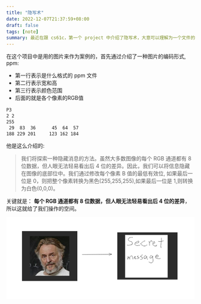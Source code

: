 ```yaml
---
title: "隐写术"
date: 2022-12-07T21:37:59+08:00
draft: false
tags: [note]
summary: 最近在跟 cs61c，第一个 project 中介绍了隐写术，大意可以理解为一个文件的内容是`123`,在经过特定的编码转换后成了`456`。
---
```


在这个项目中是用的图片来作为案例的，首先通过介绍了一种图片的编码形式, ppm:
- 第一行表示是什么格式的 ppm 文件
- 第二行表示宽和高
- 第三行表示颜色范围
- 后面的就是各个像素的RGB值

```ppm
P3
2 2
255
 29  83  36      45  64  57   
188 229 201     123 162 184   

```

他是这么介绍的:

> 我们将探索一种隐藏消息的方法。虽然大多数图像的每个 RGB 通道都有 8 位数据，但人眼无法轻易看出后 4 位的差异。因此，我们可以将信息隐藏在图像的底部位中。我们通过修改每个像素 B 值的最低有效位, 如果最后一位是 0，则把整个像素转换为黑色(255,255,255),如果最后一位是 1,则转换为白色(0,0,0)。

关键就是： **每个 RGB 通道都有 8 位数据，但人眼无法轻易看出后 4 位的差异**，所以这就给了我们操作的空间。

![项目的结果](/images/14.png)